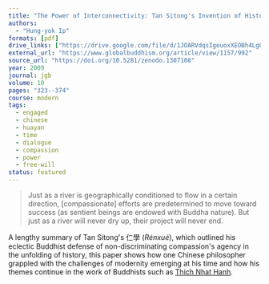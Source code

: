 ```yaml
---
title: "The Power of Interconnectivity: Tan Sitong's Invention of Historical Agency in Late Qing China"
authors:
  - "Hung-yok Ip"
formats: [pdf]
drive_links: ["https://drive.google.com/file/d/1JOARVdqsIgeuoxXEOBh4LgQN5jrY8hrd/view?usp=drivesdk"]
external_url: "https://www.globalbuddhism.org/article/view/1157/992"
source_url: "https://doi.org/10.5281/zenodo.1307108"
year: 2009
journal: jgb
volume: 10
pages: "323--374"
course: modern
tags:
  - engaged
  - chinese
  - huayan
  - time
  - dialogue
  - compassion
  - power
  - free-will
status: featured
---
```


> Just as a river is geographically conditioned to flow in a certain direction, [compassionate] efforts are predetermined to move toward success (as sentient beings are endowed with
> Buddha nature). But just as a river will never dry up, their project will never end.

A lengthy summary of Tan Sitong's 仁學 (*Rénxué*), which outlined his eclectic  Buddhist defense of non-discriminating compassion's agency in the unfolding of history, this paper shows how one Chinese philosopher grappled with the challenges of modernity emerging at his time and how his themes continue in the work of Buddhists such as [Thich Nhat Hanh](/authors/tnh).
